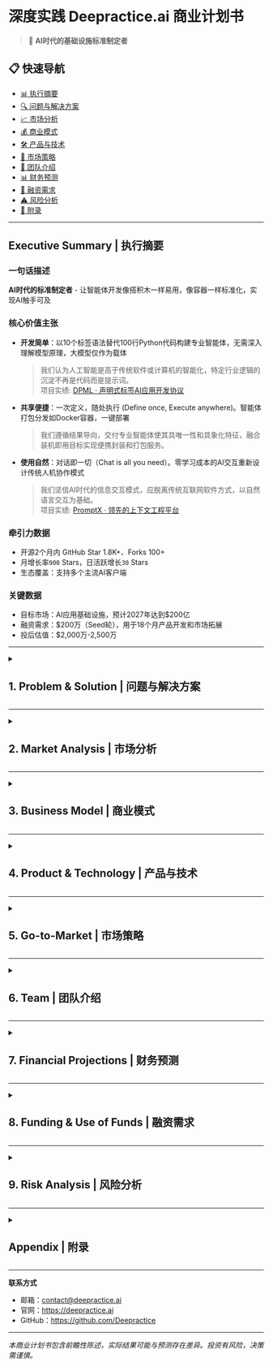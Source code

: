# 深度实践 Deepractice.ai 商业计划书

> 🚀 **AI时代的基础设施标准制定者**

## 📋 快速导航

- [📊 执行摘要](#executive-summary--执行摘要)
- [🔍 问题与解决方案](#1-problem--solution--问题与解决方案)
- [📈 市场分析](#2-market-analysis--市场分析)
- [💰 商业模式](#3-business-model--商业模式)
- [🛠 产品与技术](#4-product--technology--产品与技术)
- [🚀 市场策略](#5-go-to-market--市场策略)
- [👥 团队介绍](#6-team--团队介绍)
- [📊 财务预测](#7-financial-projections--财务预测)
- [💼 融资需求](#8-funding--use-of-funds--融资需求)
- [⚠️ 风险分析](#9-risk-analysis--风险分析)
- [📎 附录](#appendix--附录)

---

## Executive Summary | 执行摘要

### 一句话描述
**AI时代的标准制定者** - 让智能体开发像搭积木一样易用，像容器一样标准化，实现AI触手可及

### 核心价值主张
- **开发简单**：以10个标签语法替代100行Python代码构建专业智能体，无需深入理解模型原理，大模型仅作为载体
  > 我们认为人工智能是高于传统软件或计算机的智能化，特定行业逻辑的沉淀不再是代码而是提示词。  
  > 项目实绩: [DPML · 声明式标签AI应用开发协议](https://github.com/Deepractice/DPML)

- **共享便捷**：一次定义，随处执行 (Define once, Execute anywhere)。智能体打包分发如Docker容器，一键部署
  > 我们遵循结果导向，交付专业智能体使其具唯一性和具象化特征，融合装机即用目标实现便携封装和打包服务。

- **使用自然**：对话即一切（Chat is all you need）。零学习成本的AI交互重新设计传统人机协作模式
  > 我们坚信AI时代的信息交互模式，应脱离传统互联网软件方式，以自然语言交互为基础。  
  > 项目实绩: [PromptX · 领先的上下文工程平台](https://github.com/Deepractice/PromptX)

### 牵引力数据
- 开源2个月内 GitHub Star 1.8K+、Forks 100+
- 月增长率`900` Stars，日活跃增长`30` Stars
- 生态覆盖：支持多个主流AI客户端

### 关键数据
- 目标市场：AI应用基础设施，预计2027年达到$200亿
- 融资需求：$200万（Seed轮），用于18个月产品开发和市场拓展
- 投后估值：$2,000万-2,500万

---

<details>
<summary><h2>1. Problem & Solution | 问题与解决方案</h2></summary>

### 🔴 核心问题
**AI应用开发门槛过高，缺乏标准化基础设施**

1. **开发复杂**：通用AGI使用成本高、缺乏唯一性，而构建专业智能体需要深度行业经验或技术背景，开发周期长
2. **分享困难**：智能体无法标准化打包，难以复用和分发，仅交付提示词不足以达成目标，需要结果导向
3. **使用门槛**：传统软件交互模式在AI时代需要被重新定义，想日常说话一样自然

### 💡 解决方案
**三层架构重新定义AI应用基础设施**

#### Layer 1: DPML协议层
- **领域专用语言(Domain-Specific Language, DSL)**：声明式标签语言覆盖90%智能体开发需求
- **自然语言编程**：业务逻辑用自然语言描述，将通用和不变的需求以高效率特征的代码形式固化于底层
- **快速迭代**：区别于传统复杂编程，让任何人均可轻松定制和部署智能体

#### Layer 2: 智能体共享生态
- **一键分发**：智能体如应用商店般便捷分享，让专业能力触手可及
- **协同工作**：多个智能体协作完成复杂任务，实现1+1>2的效果
- **生态协作**：开发者共建智能体交易市场，用户按需获取专业服务

#### Layer 3: 自然语言交互
- **PromptX框架**：统一的对话式交互标准
- **无界面设计**：用户通过自然语言完成所有操作
- **AI-First UX**：为AI时代重新设计的用户体验

</details>

---

<details>
<summary><h2>2. Market Analysis | 市场分析</h2></summary>

## 驱动逻辑差异
 - AI + 行业 = 由AI主导行业升级的技术驱动和价值观优先
 - 行业 + AI = 业务主导的工具思维和降本增效

## 未来预测：轻技术、重服务的AI时代
 - 趋势1：技术门槛降低，产品运营能力成为核心竞争力
 - 趋势2：AI行业将独立存在，解决使用AI产生的新问题

### 市场规模 (TAM/SAM/SOM)

#### TAM (Total Addressable Market): $200亿（2027年）
- 基于Gartner权威预测，全球AI软件市场于2030年达到$1,850亿
- AI开发应用工具约占市场10-15%(相当于$185-280亿)
- 参考Docker容器化市场，从0到数十亿美元的发展轨迹
- AI应用开发标准化需要3-4年成熟期，2027年是技术采用的拐点

#### SAM (Serviceable Addressable Market): $40亿
- 基于IDC数据，企业级开发工具市场年复合增长率22%
- AI开发工具细分：包括MLOps平台、AI开发框架、智能体开发工具
- 对标GitHub Copilot、Hugging Face等成功案例的市场表现
- 保守估计占TAM的20%（$200亿×20%=$40亿）

#### SOM (Serviceable Obtainable Market): $5亿
- 目标细分：AI原生工业级软件基础设施（容器化+标准化）
- 市场渗透策略：
  * 2025-2026：跨业态社区（占SOM的10%）
  * 2027-2028：中小企业客户（占SOM的30%）
  * 2029-2030：大企业客户（占SOM的60%）
- 对标Docker容器化革命：我们要成为AI时代的基础设施标准，5年内实现$5亿ARR，10年内估值$50亿+
- 竞争优势：开源社区网络效应、标准制定及生态锁定的三重护城河
  * 先发优势 ：AI标准化的时间窗口期优势
  * 技术壁垒 ：DPML标签语言的核心价值和生态锁定
  * 资本效率 ：开源模式下的低成本流量获取

### 目标客户

#### 主要客户群体
1. **企业开发团队** (60%)
   - 中大型企业的AI转型需求
   - 传统软件公司的AI化升级
   > 生产端优势直接创造价值：效率=金钱（对比消费端免费产品积压付费空间的困境）

2. **AI创业公司** (25%)
   - 快速原型验证需求
   - 降低技术门槛和开发成本
   > 创业者友好：轻资源启动，ROI可量化（如编程、内容处理场景）

3. **领域工作者** (15%)
   - 垂直领域（医疗、法律、金融、教育等）
   - 智能体创作者内容经济
   > 社会刚需：生产历史技术革命的核心（蒸汽机 ➞ 互联网 ➞ 人工智能）

#### 客户痛点验证
- **调研数据**：当前中国市场作为基本盘，社区已积累1K+精准用户群体对比10K+泛化用户更有价值
- **市场反馈**：领先的上下文平台`PromptX`开源项目GitHub于2025年Q3起已获得1.8K+ Stars

### 竞争分析

| 竞争类型 | 优势 | 劣势 | 差异化 |
|---------|------|------|--------|
| 国际开源AI框架 | 生态丰富，社区活跃 | 学习曲线陡峭，开发复杂 | 我们提供标签语法简化开发 |
| AI Agent平台 | 知名度高，功能完整 | 缺乏标准化，难以复用 | 我们有容器化基础设施 |
| 大厂AI平台 | 资源充足，技术先进 | 封闭生态（vendor lock-in） | 我们开源开放，标准制定 |

</details>

---

<details>
<summary><h2>3. Business Model | 商业模式</h2></summary>

### 核心策略：开源+服务
**参考成功案例：Docker, PingCAP, MongoDB**

#### 开源部分 (流量获取)
- **核心引擎**：完全开源，建立技术标准
- **基础工具**：开发、调试、部署的基础功能
- **社区版本**：满足个人和小团队需求

#### 商业化服务 (收入来源)

1. **企业版订阅** ($XXX/月/团队)
   - 高级功能：企业级安全、权限管理、审计
   - 技术支持：7x24小时专业服务
   - SLA保障：99.9%可用性承诺

2. **云服务平台** (按使用量计费)
   - 智能体托管：$X/智能体/月
   - API调用：$X/千次调用
   - 存储和计算：按需付费

3. **专业服务** ($XXX/项目)
   - 定制开发：企业专属智能体
   - 咨询培训：AI转型咨询
   - 技术集成：现有系统集成

4. **生态分成** (10-30%分成)
   - 智能体市场：开发者分发平台
   - 合作伙伴：渠道和集成商

*我们的商业模式是开源，低成本获取流量及用户，验证市场需求，对比商业化宣发推广成本，以技术换取比流量*
*围绕AI生态，搭建技术标准协议、社区、人脉、智能体/软件平台 - 产品力及影响力*
*服务面，提供技术服务，流量服务，内容服务，大模型或token代理服务，以及智能体应用市场*
*核心开源，服务收费 - 互联网时代的造工具，拓展为平台的模式*

### 收入预测

| 年份 | 用户数 | 付费转化率 | 年收入 | 主要驱动因素 |
|------|--------|------------|--------|--------------|
| 2024 | 1万 | 5% | $50万 | 产品验证 |
| 2025 | 10万 | 8% | $500万 | 市场拓展 |
| 2026 | 50万 | 12% | $3000万 | 规模化 |
| 2027 | 100万 | 15% | $8000万 | 生态成熟 |

</details>

---

<details>
<summary><h2>4. Product & Technology | 产品与技术</h2></summary>

### 技术架构

```mermaid
flowchart TD
    A["PromptX Layer<br/>自然语言交互"] --> B["智能体容器层<br/>打包分发"]
    B --> C["DPML引擎层<br/>核心开发"]
    C --> D["基础设施层<br/>运行环境"]
    
    style A fill:#e1f5fe
    style B fill:#f3e5f5
    style C fill:#e8f5e8
    style D fill:#fff3e0
```

### 核心技术优势

1. **DPML语言设计**
   - 几个核心标签覆盖主要场景
   - 声明式语法，学习成本低
   - 强类型系统，减少运行时错误

2. **智能体容器化**
   - 轻量级打包，启动速度快
   - 依赖隔离，避免版本冲突
   - 跨平台兼容，一次构建到处运行

3. **自然语言编译器**
   - 提示词到执行代码的自动转换
   - 语义理解和意图识别
   - 动态优化和性能调优

### 技术护城河

- **标准制定者优势**：DPML成为行业标准的先发优势
- **网络效应**：智能体数量越多，平台价值越大
- **数据飞轮**：使用数据改进AI模型，提升用户体验

</details>

---

<details>
<summary><h2>5. Go-to-Market | 市场策略</h2></summary>

### 三阶段市场策略

#### Phase 1: 开发者社区 (0-12个月)
**目标：建立技术影响力，验证产品市场契合度**

- **开源发布**：GitHub开源，技术博客，会议演讲
- **社区建设**：以中国市场作为基本盘，建立多个微信交流群，汇聚各行业专业人士交流
- **KOL合作**：与AI领域意见领袖合作推广
- **成功指标**：1万GitHub Star，1000活跃贡献者

#### Phase 2: 企业客户 (12-24个月)
**目标：商业化验证，建立付费用户基础**

- **标杆客户**：重点服务至少10家标杆企业
- **案例营销**：成功案例分享，ROI数据展示
- **渠道合作**：与系统集成商、大模型供应商或咨询公司合作
- **成功指标**：100家付费企业，$500万ARR

#### Phase 3: 平台生态 (24个月+)
**目标：建立生态系统，实现规模化增长**

- **生态建设**：智能体市场，开发者激励计划
- **国际视野**：海外市场拓展，多语言支持
- **战略合作**：与云厂商、大模型公司深度合作
- **成功指标**：平台GMV过亿，生态开发者过万

### 销售策略

1. **产品驱动增长 (PLG)**
   - 免费试用降低门槛
   - 产品内引导付费转化
   - 用户成功团队保障留存

2. **企业直销**
   - 专业销售团队
   - 技术售前支持
   - 大客户定制服务

3. **合作伙伴渠道**
   - 系统集成商合作
   - 云厂商联合销售
   - 咨询公司推荐

</details>

---

<details>
<summary><h2>6. Team | 团队介绍</h2></summary>

### 核心团队

#### 姜山 (创始人 & CEO)
- **背景**：sean.deepractice.ai
- **职责**：产品战略、技术架构、团队管理
- **优势**：连续创业者，具备深度AI行业见解和实践支撑

#### 周明轩 (联合创始人)
- **背景**：多年线上教培和软件开发项目经历
- **职责**：技术落地、社群运营、内容管理
- **优势**：擅长将复杂技术转化为易用产品，具备丰富的内容创作和社区运营经验

#### 杨清禾 (联合创始人)
- **背景**：曾于头部互联网企业任职，拥有跨行业实践经历，具备产品力和技术背景
- **职责**：商业合作、市场拓展、运营实施
- **优势**：头部互联网企业产品和技术背景、跨地区机动性

### 团队优势

*分布式办公结构，共同围绕一个深度实践品牌，每个成员都有自己的产品力及影响力*

1. **技术实力**
   - 核心团队具备深厚AI实操及落地经验
   - 对智能体及行业结合有深度理解
   - 快速迭代和产品化能力强

2. **市场敏感度**
   - 把握AI先发优势
   - 快速验证市场需求
   - 开源社区运营经验

3. **执行力**
   - 精益团队，决策效率高
   - 每个成员都是特定领域专家
   - 通过AI放大个人能力

### 组织架构

```mermaid
flowchart TD
    A["创始团队"] --> B["产品"]
    A --> C["技术"]
    A --> D["商务"]
    
    B --> E["设计师"]
    C --> F["工程师"]
    D --> G["销售"]
    
    E --> H["社区"]
    F --> I["运维"]
    G --> J["市场"]
    
    style A fill:#ffeb3b
    style B fill:#e3f2fd
    style C fill:#e8f5e8
    style D fill:#fce4ec
```

### 人才招聘计划

- **2024年**：核心技术团队5人，产品团队3人
- **2025年**：销售团队5人，市场团队3人
- **2026年**：国际化团队，生态合作团队

</details>

---

<details>
<summary><h2>7. Financial Projections | 财务预测</h2></summary>

### 收入模型

#### 订阅收入 (SaaS)
- **企业版**：$299/月/团队 (10人)
- **专业版**：$99/月/团队 (5人)
- **个人版**：$29/月/用户

#### 使用量收入 (Usage-based)
- **API调用**：$0.01/千次
- **智能体托管**：$10/智能体/月
- **存储费用**：$0.1/GB/月

#### 服务收入 (Professional Services)
- **实施服务**：$1000-5000/项目
- **培训咨询**：$500/人/天
- **定制开发**：$10万-50万/项目

### 三年财务预测

| 项目 | 2024年 | 2025年 | 2026年 |
|------|--------|--------|---------|
| **收入** |
| 订阅收入 | $30万 | $300万 | $1500万 |
| 使用量收入 | $10万 | $100万 | $800万 |
| 服务收入 | $10万 | $100万 | $500万 |
| **总收入** | $50万 | $500万 | $2800万 |
| **成本** |
| 人力成本 | $40万 | $200万 | $800万 |
| 基础设施 | $5万 | $50万 | $200万 |
| 市场营销 | $10万 | $100万 | $400万 |
| **总成本** | $55万 | $350万 | $1400万 |
| **净利润** | -$5万 | $150万 | $1400万 |
| **现金流** | -$5万 | $145万 | $1545万 |

### 关键指标 (KPIs)

| 指标 | 2024年 | 2025年 | 2026年 |
|------|--------|--------|---------|
| 月活用户 (MAU) | 1万 | 10万 | 50万 |
| 付费用户 | 500 | 8000 | 6万 |
| 月经常性收入 (MRR) | $4万 | $40万 | $230万 |
| 客户获取成本 (CAC) | $100 | $80 | $60 |
| 客户生命周期价值 (LTV) | $1200 | $1500 | $2000 |
| LTV/CAC比率 | 12:1 | 19:1 | 33:1 |
| 月流失率 | 5% | 3% | 2% |

</details>

---

<details>
<summary><h2>8. Funding & Use of Funds | 融资需求</h2></summary>

### 融资概况
- **融资轮次**：Seed轮
- **融资金额**：$200万
- **出让股份**：8-10%
- **投前估值**：$1,800万-2,300万
- **投后估值**：$2,000万-2,500万
- **资金用途**：产品开发、团队扩张、市场拓展

### 资金使用计划

> 基于投人逻辑，每个人都是一个特定领域的存在（即各自的产品力及影响力）<br>
> 主导社区或产品的追随者和AI，透过AI干活及执行具体的事项 <br>
> 社区运营成本，贡献者激励机制、使用AI的成本类比传统招聘开发者 <br>
> 人力及算力一开始都有，但无法发挥，所以不是金钱越多越好，而是更好的把资源组织运用起来

#### 18个月资金使用分配

```
产品开发 (40% - $80万)
├── 核心工程师 x 4人 ($60万)
├── 产品设计师 x 1人 ($12万)
└── 技术基础设施 ($8万)

团队建设 (35% - $70万)
├── 销售团队 x 2人 ($30万)
├── 市场营销 x 2人 ($25万)
└── 运营支持 x 1人 ($15万)

市场拓展 (20% - $40万)
├── 品牌建设和PR ($15万)
├── 会议和活动 ($10万)
└── 广告投放 ($15万)

运营成本 (5% - $10万)
├── 办公租金 ($6万)
└── 法务财务 ($4万)
```

### 里程碑计划

#### 6个月里程碑
- [ ] DPML 1.0正式发布
- [ ] 社区用户突破5000人
- [ ] 完成10个标杆客户签约
- [ ] 团队扩展到15人

#### 12个月里程碑
- [ ] 企业版产品上线
- [ ] 月收入达到$10万
- [ ] 智能体市场Beta版发布
- [ ] 完成A轮融资准备

#### 18个月里程碑
- [ ] 年收入突破$200万
- [ ] 国际化版本发布
- [ ] 生态合作伙伴超过50家
- [ ] 启动A轮融资

</details>

---

<details>
<summary><h2>9. Risk Analysis | 风险分析</h2></summary>

### 主要风险及应对策略

#### 技术风险
**风险**：大模型技术快速迭代，可能影响产品架构
**应对**：
- 保持技术架构的灵活性和可扩展性
- 与主流大模型厂商建立合作关系
- 持续跟踪前沿技术发展

#### 竞争风险
**风险**：大厂凭借资源优势快速跟进
**应对**：
- 建立开源社区护城河
- 专注细分领域，做深做透
- 快速迭代，保持技术领先

#### 市场风险
**风险**：AI应用市场发展不及预期
**应对**：
- 多元化客户群体，降低单一市场依赖
- 灵活调整产品策略
- 建立多样化收入来源

#### 团队风险
**风险**：核心人员流失，影响产品发展
**应对**：
- 建立完善的股权激励机制
- 营造良好的团队文化
- 知识文档化，降低人员依赖

#### 资金风险
**风险**：融资进度不及预期，影响发展节奏
**应对**：
- 控制成本，延长资金使用周期
- 多渠道融资，降低单一依赖
- 加快商业化进程，提升自我造血能力

*被大厂超越，大厂人多，但是只有执行力，而不是对市场的敏锐度和创意面*
*我们的软件开发速度不比大厂低*
*资源积累速度慢，包括人脉、资本、...，可能无法达成一开始说的目标*
*对接资本不是看重金钱，如果资本方背后拥有大量B端客户给我们服务，介绍客户和名气 - 影响力资源*

### 风险缓解措施

1. **技术多样化**：不依赖单一技术路线
2. **客户多元化**：覆盖不同行业和规模客户
3. **收入多样化**：订阅+使用量+服务多重收入
4. **团队激励**：股权+现金+成长机会
5. **财务管控**：严格预算管理，定期财务审查

</details>

---

<details>
<summary><h2>Appendix | 附录</h2></summary>

### 市场调研数据
- [具体调研报告]
- [客户访谈记录]
- [竞品分析详情]

### 财务模型
- [详细财务预测表]
- [敏感性分析]
- [估值模型]

### 法律文件
- [公司章程]
- [股权结构]
- [知识产权清单]

</details>

---

**联系方式**
- 邮箱：contact@deepractice.ai
- 官网：https://deepractice.ai
- GitHub：https://github.com/Deepractice

---

*本商业计划书包含前瞻性陈述，实际结果可能与预测存在差异。投资有风险，决策需谨慎。*
